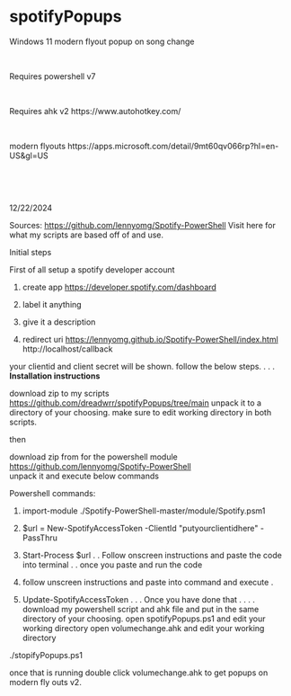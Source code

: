 # spotifyPopups
Windows 11 modern flyout popup on song change
<p>&nbsp;</p>  
Requires powershell v7
<p>&nbsp;</p>  
Requires ahk v2     https://www.autohotkey.com/  
<p>&nbsp;</p>  
modern flyouts   https://apps.microsoft.com/detail/9mt60qv066rp?hl=en-US&gl=US
<p>&nbsp;</p>  
<p>&nbsp;</p>  
12/22/2024

Sources: https://github.com/lennyomg/Spotify-PowerShell
Visit here for what my scripts are based off of and use.

Initial steps

First of all setup a spotify developer account


1. create app   https://developer.spotify.com/dashboard
2. label it anything

3. give it a description

4. redirect uri   https://lennyomg.github.io/Spotify-PowerShell/index.html
                  http://localhost/callback


your clientid and client secret will be shown. follow the below steps.
.
.
.
**Installation instructions**


download zip to my scripts  https://github.com/dreadwrr/spotifyPopups/tree/main
unpack it to a directory of your choosing. make sure to edit working directory in both scripts.

then

download zip from for the powershell module https://github.com/lennyomg/Spotify-PowerShell  
unpack it and execute below commands

Powershell commands:

1. import-module ./Spotify-PowerShell-master/module/Spotify.psm1


2. $url = New-SpotifyAccessToken -ClientId "putyourclientidhere" -PassThru
3. Start-Process $url
.
.
Follow onscreen instructions and paste the code into terminal
.
.
once you paste and run the code
4. follow unscreen instructions and paste into command and execute
.
5. Update-SpotifyAccessToken
.
.
.
Once you have done that
.
.
.
.
download my powershell script and ahk file and put in the same directory of your choosing.
open spotifyPopups.ps1 and edit your working directory
open volumechange.ahk and edit your working directory

./stopifyPopups.ps1

once that is running 
double click  volumechange.ahk  to get popups on modern fly outs v2.










